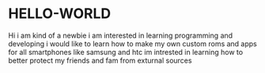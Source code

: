 # HELLO-WORLD
Hi i am kind of a newbie i am interested in learning programming and developing i would like to learn how to make my own custom roms and apps for all smartphones like samsung and htc 
im intrested in learning how to better protect my friends and fam from exturnal sources
